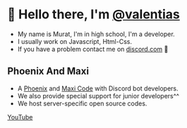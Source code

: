 # 👋 Hello there, I'm [@valentias](https://github.com/valentias)
- My name is Murat, I'm in high school, I'm a developer.
- I usually work on Javascript, Html-Css.
- If you have a problem contact me on [discord.com](https://discord.com/users/749185995123064914) 🌹

## Phoenix And Maxi
- A [Phoenix](https://discord.gg/vNFcmQXpMS) and [Maxi Code](https://discord.gg/AHvwxjbuT4) with Discord bot developers.
- We also provide special support for junior developers^^
- We host server-specific open source codes.


[YouTube](https://youtube.com/@valentias)
